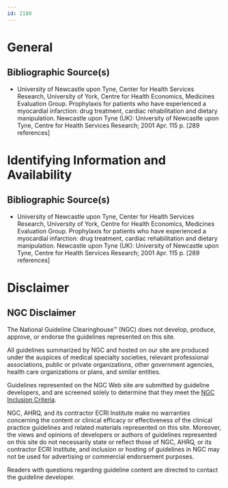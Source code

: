 ```yaml
---
id: 2180
---
```


# General

## Bibliographic Source(s)

- University of Newcastle upon Tyne, Center for Health Services Research, University of York, Centre for Health Economics, Medicines Evaluation Group. Prophylaxis for patients who have experienced a myocardial infarction: drug treatment, cardiac rehabilitation and dietary manipulation. Newcastle upon Tyne (UK): University of Newcastle upon Tyne, Centre for Health Services Research; 2001 Apr. 115 p. [289 references]

# Identifying Information and Availability

## Bibliographic Source(s)

- University of Newcastle upon Tyne, Center for Health Services Research, University of York, Centre for Health Economics, Medicines Evaluation Group. Prophylaxis for patients who have experienced a myocardial infarction: drug treatment, cardiac rehabilitation and dietary manipulation. Newcastle upon Tyne (UK): University of Newcastle upon Tyne, Centre for Health Services Research; 2001 Apr. 115 p. [289 references]

# Disclaimer

## NGC Disclaimer

The National Guideline Clearinghouse™ (NGC) does not develop, produce, approve, or endorse the guidelines represented on this site.

All guidelines summarized by NGC and hosted on our site are produced under the auspices of medical specialty societies, relevant professional associations, public or private organizations, other government agencies, health care organizations or plans, and similar entities.

Guidelines represented on the NGC Web site are submitted by guideline developers, and are screened solely to determine that they meet the [NGC Inclusion Criteria](/help-and-about/summaries/inclusion-criteria).

NGC, AHRQ, and its contractor ECRI Institute make no warranties concerning the content or clinical efficacy or effectiveness of the clinical practice guidelines and related materials represented on this site. Moreover, the views and opinions of developers or authors of guidelines represented on this site do not necessarily state or reflect those of NGC, AHRQ, or its contractor ECRI Institute, and inclusion or hosting of guidelines in NGC may not be used for advertising or commercial endorsement purposes.

Readers with questions regarding guideline content are directed to contact the guideline developer.

